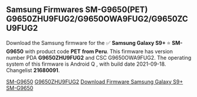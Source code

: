 <h2>Samsung Firmwares SM-G9650(PET) G9650ZHU9FUG2/G9650OWA9FUG2/G9650ZCU9FUG2</h2>
Download the Samsung firmware for the ✅ <strong>Samsung Galaxy S9+ </strong> ⭐ <strong>SM-G9650</strong> with product code <strong>PET</strong> <strong> from Peru</strong>. This firmware has version number PDA <strong>G9650ZHU9FUG2</strong> and CSC G9650OWA9FUG2. The operating system of this firmware is Android Q , with build date 2021-09-18. Changelist <strong>21680091</strong>.


[SM-G9650](https://samfirm.shop/samsung/model/SM-G9650)
[G9650ZHU9FUG2](https://samfirm.shop/samsung/pda/G9650ZHU9FUG2)
[Download Firmware Samsung Galaxy S9+ SM-G9650](https://samfirm.shop/samsung/firmware/458081)
